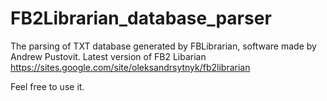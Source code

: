 FB2Librarian_database_parser
============================

The parsing of TXT database generated by FBLibrarian, software made by Andrew Pustovit.
Latest version of FB2 Libarian https://sites.google.com/site/oleksandrsytnyk/fb2librarian

Feel free to use it.
